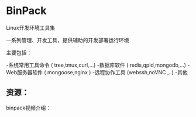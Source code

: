 # BinPack
Linux开发环境工具集

一系列管理、开发工具，提供辅助的开发部署运行环境

主要包括： 
  
  -系统常用工具命令 ( tree,tmux,curl,...)
  -数据库软件 ( redis,qpid,mongodb,...)
  -Web服务器软件 ( mongoose,nginx )
  -远程协作工具  (webssh,noVNC ,..)
  -其他 

## 资源： 
  
  binpack视频介绍：  
  
  
  
